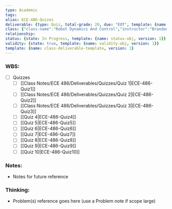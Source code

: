```yaml
---
type: Academic
tags: 
alias: ECE-486-Quizes
deliverable: {type: Quiz, total-grade: 20, due: "EOT", template: {name: aggregate-deliverable-obj, version: 1}}
class: {"class-name":"Robot Dynamics And Control","instructor":"Brandon J. DeHart","medium":"In-Person","start-date":"2023-05-08","university":"University of Waterloo","class-alias":"ECE-486","template":{"name":"class-uni-obj","version":1}}
relationship: 
status: {state: In Progress, template: {name: status-obj, version: 1}}
validity: {state: true, template: {name: validity-obj, version: 1}}
template: {name: class-deliverable-template, version: 1}
---
```


### WBS: 

- [ ] Quizzes
	- [ ] [[Class Notes/ECE 486/Deliverables/Quizzes/Quiz 1|ECE-486-Quiz1]]
	- [ ] [[Class Notes/ECE 486/Deliverables/Quizzes/Quiz 2|ECE-486-Quiz2]]
	- [ ] [[Class Notes/ECE 486/Deliverables/Quizzes/Quiz 3|ECE-486-Quiz3]]
	- [ ] [[Quiz 4|ECE-486-Quiz4]]
	- [ ] [[Quiz 5|ECE-486-Quiz5]]
	- [ ] [[Quiz 6|ECE-486-Quiz6]]
	- [ ] [[Quiz 7|ECE-486-Quiz7]]
	- [ ] [[Quiz 8|ECE-486-Quiz8]]
	- [ ] [[Quiz 9|ECE-486-Quiz9]]
	- [ ] [[Quiz 10|ECE-486-Quiz10]]

### Notes:

- Notes for future reference

### Thinking:

- Problem(s) reference goes here (use a Problem note if scope large)